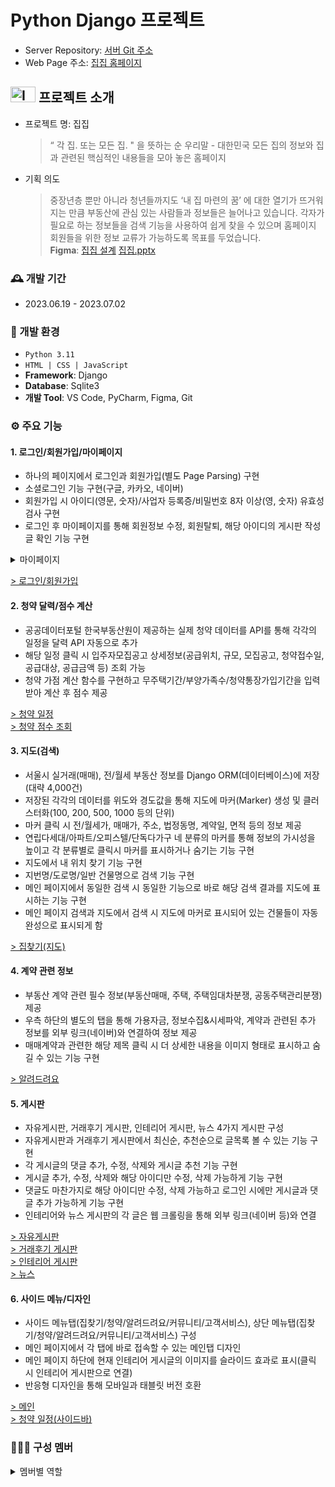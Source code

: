 # Python Django 프로젝트
- Server Repository: <a href="https://github.com/pshho/aws-django.git">서버 Git 주소</a>
- Web Page 주소: <a href="http://ec2-3-37-74-149.ap-northeast-2.compute.amazonaws.com/">집집 홈페이지</a>

## <img src="https://github.com/pshho/team3_django_project/assets/128444203/7531dc8b-c696-4c42-b39c-902f873e9dd9" style="width: 40px; height: 25px;" alt="Image"> 프로젝트 소개
* 프로젝트 명: 집집
  > “ 각 집. 또는 모든 집. " 을 뜻하는 순 우리말 - 대한민국 모든 집의 정보와 집과 관련된 핵심적인 내용들을 모아 놓은 홈페이지
* 기획 의도
  > 중장년층 뿐만 아니라 청년들까지도 ‘내 집 마련의 꿈’ 에 대한 열기가 뜨거워지는 만큼 부동산에 관심 있는 사람들과 정보들은 늘어나고 있습니다.
  > 각자가 필요로 하는 정보들을 검색 기능을 사용하여 쉽게 찾을 수 있으며 홈페이지 회원들을 위한 정보 교류가 가능하도록 목표를 두었습니다.
  > <br>**Figma**: <a href="https://www.figma.com/file/zffQCT0SZ5TDC3JORNaqUA/Project_Django_Team-3?type=whiteboard&node-id=0-1&t=Q6DA7FvR7HepJfcw-0">집집 설계</a>
  > [집집.pptx](https://github.com/pshho/team3_django_project/files/12791610/_.pptx)


### :mantelpiece_clock: 개발 기간
- 2023.06.19 - 2023.07.02

### :wrench: 개발 환경
- `Python 3.11`
- `HTML | CSS | JavaScript`
- **Framework**: Django
- **Database**: Sqlite3
- **개발 Tool**: VS Code, PyCharm, Figma, Git

### :gear: 주요 기능
#### 1. 로그인/회원가입/마이페이지
- 하나의 페이지에서 로그인과 회원가입(별도 Page Parsing) 구현
- 소셜로그인 기능 구현(구글, 카카오, 네이버)
- 회원가입 시 아이디(영문, 숫자)/사업자 등록증/비밀번호 8자 이상(영, 숫자) 유효성 검사 구현
- 로그인 후 마이페이지를 통해 회원정보 수정, 회원탈퇴, 해당 아이디의 게시판 작성글 확인 기능 구현
<details>
  <summary>마이페이지</summary>
  <p>
    <img src="https://github.com/pshho/team3_django_project/assets/128444203/8b114c60-a997-4ee5-a1bc-926ebb90d887" alt="MyPage">
    <img src="https://github.com/pshho/team3_django_project/assets/128444203/96c0dabd-ddd4-450a-a4b0-7a65a15eb122" alt="MyPage">
  </p>
</details>

<a href="http://ec2-3-37-74-149.ap-northeast-2.compute.amazonaws.com/common/signin/"> > 로그인/회원가입</a>

#### 2. 청약 달력/점수 계산
- 공공데이터포털 한국부동산원이 제공하는 실제 청약 데이터를 API를 통해 각각의 일정을 달력 API 자동으로 추가
- 해당 일정 클릭 시 입주자모집공고 상세정보(공급위치, 규모, 모집공고, 청약접수일, 공급대상, 공급금액 등) 조회 가능
- 청약 가점 계산 함수를 구현하고 무주택기간/부양가족수/청약통장가입기간을 입력받아 계산 후 점수 제공

<a href="http://ec2-3-37-74-149.ap-northeast-2.compute.amazonaws.com/koreaCalendar/"> > 청약 일정</a><br>
<a href="http://ec2-3-37-74-149.ap-northeast-2.compute.amazonaws.com/calculate/calculate/"> > 청약 점수 조회</a>

#### 3. 지도(검색)
- 서울시 실거래(매매), 전/월세 부동산 정보를 Django ORM(데이터베이스)에 저장(대략 4,000건)
- 저장된 각각의 데이터를 위도와 경도값을 통해 지도에 마커(Marker) 생성 및 클러스터화(100, 200, 500, 1000 등의 단위)
- 마커 클릭 시 전/월세가, 매매가, 주소, 법정동명, 계약일, 면적 등의 정보 제공
- 연립다세대/아파트/오피스텔/단독다가구 네 분류의 마커를 통해 정보의 가시성을 높이고 각 분류별로 클릭시 마커를 표시하거나 숨기는 기능 구현
- 지도에서 내 위치 찾기 기능 구현
- 지번명/도로명/일반 건물명으로 검색 기능 구현
- 메인 페이지에서 동일한 검색 시 동일한 기능으로 바로 해당 검색 결과를 지도에 표시하는 기능 구현
- 메인 페이지 검색과 지도에서 검색 시 지도에 마커로 표시되어 있는 건물들이 자동완성으로 표시되게 함

<a href="http://ec2-3-37-74-149.ap-northeast-2.compute.amazonaws.com/map/"> > 집찾기(지도)</a>

#### 4. 계약 관련 정보
- 부동산 계약 관련 필수 정보(부동산매매, 주택, 주택임대차분쟁, 공동주택관리분쟁) 제공
- 우측 하단의 별도의 탭을 통해 가용자금, 정보수집&시세파악, 계약과 관련된 추가 정보를 외부 링크(네이버)와 연결하여 정보 제공
- 매매계약과 관련한 해당 제목 클릭 시 더 상세한 내용을 이미지 형태로 표시하고 숨길 수 있는 기능 구현

<a href="http://ec2-3-37-74-149.ap-northeast-2.compute.amazonaws.com/information/information/"> > 알려드려요</a>

#### 5. 게시판
- 자유게시판, 거래후기 게시판, 인테리어 게시판, 뉴스 4가지 게시판 구성
- 자유게시판과 거래후기 게시판에서 최신순, 추천순으로 글목록 볼 수 있는 기능 구현
- 각 게시글의 댓글 추가, 수정, 삭제와 게시글 추천 기능 구현
- 게시글 추가, 수정, 삭제와 해당 아이디만 수정, 삭제 가능하게 기능 구현
- 댓글도 마찬가지로 해당 아이디만 수정, 삭제 가능하고 로그인 시에만 게시글과 댓글 추가 가능하게 기능 구현
- 인테리어와 뉴스 게시판의 각 글은 웹 크롤링을 통해 외부 링크(네이버 등)와 연결

<a href="http://ec2-3-37-74-149.ap-northeast-2.compute.amazonaws.com/community/board_free/"> > 자유게시판</a><br>
<a href="http://ec2-3-37-74-149.ap-northeast-2.compute.amazonaws.com/review/review_main/"> > 거래후기 게시판</a><br>
<a href="http://ec2-3-37-74-149.ap-northeast-2.compute.amazonaws.com/interior/"> > 인테리어 게시판</a><br>
<a href="http://ec2-3-37-74-149.ap-northeast-2.compute.amazonaws.com/news/news/"> > 뉴스</a><br>

#### 6. 사이드 메뉴/디자인
- 사이드 메뉴탭(집찾기/청약/알려드려요/커뮤니티/고객서비스), 상단 메뉴탭(집찾기/청약/알려드려요/커뮤니티/고객서비스) 구성
- 메인 페이지에서 각 탭에 바로 접속할 수 있는 메인탭 디자인
- 메인 페이지 하단에 현재 인테리어 게시글의 이미지를 슬라이드 효과로 표시(클릭 시 인테리어 게시판으로 연결)
- 반응형 디자인을 통해 모바일과 태블릿 버전 호환
  
<a href="http://ec2-3-37-74-149.ap-northeast-2.compute.amazonaws.com/"> > 메인</a><br>
<a href="http://ec2-3-37-74-149.ap-northeast-2.compute.amazonaws.com/koreaCalendar/"> > 청약 일정(사이드바)</a>

### :people_holding_hands: 구성 멤버
<details>
  <summary>멤버별 역할</summary>
  <p>
    <img src="https://github.com/pshho/team3_django_project/assets/128444203/fde8351a-6709-4135-9c47-f07718e4d8d4" alt="Member">
  </p>
</details>



